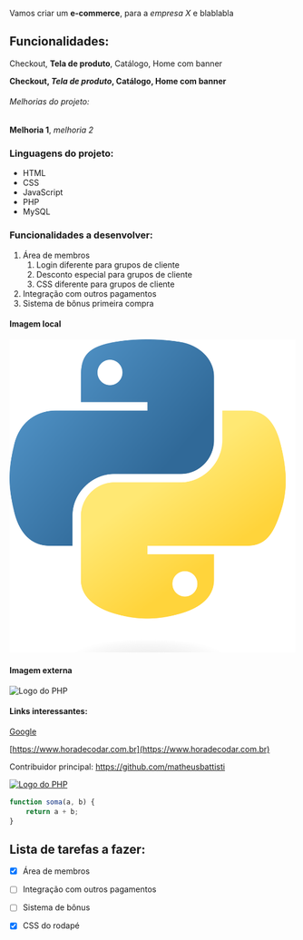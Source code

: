 Vamos criar um **e-commerce**, para a *empresa X* e blablabla

## Funcionalidades:

Checkout, **Tela de produto**,  Catálogo, Home com banner

**Checkout, _Tela de produto_, Catálogo, Home com banner**

###### Melhorias do projeto:

__Melhoria 1__, _melhoria 2_

### Linguagens do projeto:

* HTML
* CSS
* JavaScript
* PHP
* MySQL

### Funcionalidades a desenvolver:

1. Área de membros
    1. Login diferente para grupos de cliente
    2. Desconto especial para grupos de cliente
    3. CSS diferente para grupos de cliente
2. Integração com outros pagamentos
3. Sistema de bônus primeira compra

#### Imagem local

![Logo do python](img/Python-logo-notext.svg.png)

#### Imagem externa

![Logo do PHP](https://upload.wikimedia.org/wikipedia/commons/thumb/2/27/PHP-logo.svg/2560px-PHP-logo.svg.png)

#### Links interessantes:

[Google](https://www.google.com)

[https://www.horadecodar.com.br](https://www.horadecodar.com.br)

Contribuidor principal: https://github.com/matheusbattisti

[![Logo do PHP](https://upload.wikimedia.org/wikipedia/commons/thumb/2/27/PHP-logo.svg/2560px-PHP-logo.svg.png)](https://github.com/matheusbattisti)

```javascript
function soma(a, b) {
    return a + b;
}
```

## Lista de tarefas a fazer:

- [x] Área de membros
- [ ] Integração com outros pagamentos
- [ ] Sistema de bônus
- [x] CSS do rodapé

